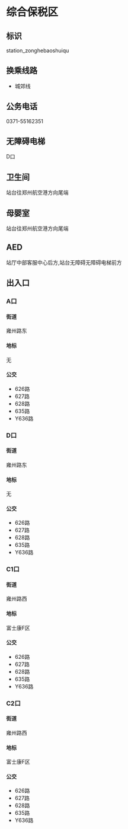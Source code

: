# 综合保税区

## 标识

station_zonghebaoshuiqu

## 换乘线路

- 城郊线

## 公务电话

0371-55162351

## 无障碍电梯

D口

## 卫生间

站台往郑州航空港方向尾端

## 母婴室

站台往郑州航空港方向尾端

## AED

站厅中部客服中心后方,站台无障碍无障碍电梯前方

## 出入口

### A口

#### 街道

雍州路东

#### 地标

无

#### 公交

- 626路
- 627路
- 628路
- 635路
- Y636路

### D口

#### 街道

雍州路东

#### 地标

无

#### 公交

- 626路
- 627路
- 628路
- 635路
- Y636路

### C1口

#### 街道

雍州路西

#### 地标

富士康F区

#### 公交

- 626路
- 627路
- 628路
- 635路
- Y636路

### C2口

#### 街道

雍州路西

#### 地标

富士康F区

#### 公交

- 626路
- 627路
- 628路
- 635路
- Y636路

